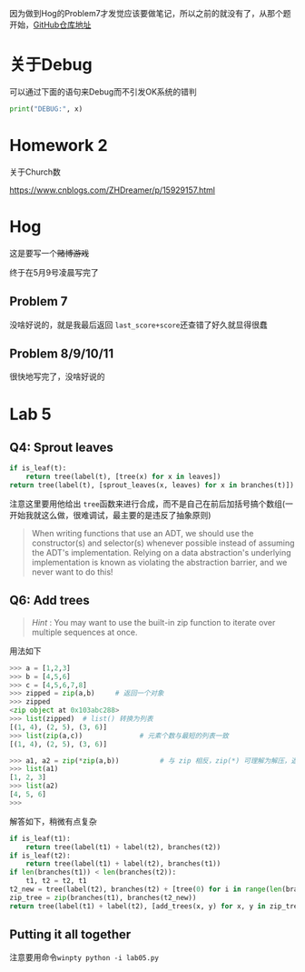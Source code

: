 因为做到Hog的Problem7才发觉应该要做笔记，所以之前的就没有了，从那个题开始，[GitHub仓库地址](https://github.com/520Enterprise/UCB-CS61A-20su)

# 关于Debug

可以通过下面的语句来Debug而不引发OK系统的错判

```python
print("DEBUG:", x) 
```

# Homework 2

关于Church数

https://www.cnblogs.com/ZHDreamer/p/15929157.html

# Hog

这是要写一个~~赌博游戏~~

终于在5月9号凌晨写完了

## Problem 7

没啥好说的，就是我最后返回 `last_score+score`还查错了好久就显得很蠢

## Problem 8/9/10/11

很快地写完了，没啥好说的

# Lab 5

## Q4: Sprout leaves

```python
if is_leaf(t):
    return tree(label(t), [tree(x) for x in leaves])
return tree(label(t), [sprout_leaves(x, leaves) for x in branches(t)])
```

注意这里要用他给出 `tree`函数来进行合成，而不是自己在前后加括号搞个数组(一开始我就这么做，很难调试，最主要的是违反了抽象原则)

> When writing functions that use an ADT, we should use the constructor(s) and selector(s) whenever possible instead of assuming the ADT's implementation. Relying on a data abstraction's underlying implementation is known as violating the abstraction barrier, and we never want to do this!

## Q6: Add trees

> *Hint* : You may want to use the built-in zip function to iterate over multiple sequences at once.

用法如下

```python
>>> a = [1,2,3]
>>> b = [4,5,6]
>>> c = [4,5,6,7,8]
>>> zipped = zip(a,b)     # 返回一个对象
>>> zipped
<zip object at 0x103abc288>
>>> list(zipped)  # list() 转换为列表
[(1, 4), (2, 5), (3, 6)]
>>> list(zip(a,c))              # 元素个数与最短的列表一致
[(1, 4), (2, 5), (3, 6)]

>>> a1, a2 = zip(*zip(a,b))          # 与 zip 相反，zip(*) 可理解为解压，返回二维矩阵式
>>> list(a1)
[1, 2, 3]
>>> list(a2)
[4, 5, 6]
>>>
```
解答如下，稍微有点复杂
```python
if is_leaf(t1):
    return tree(label(t1) + label(t2), branches(t2))
if is_leaf(t2):
    return tree(label(t1) + label(t2), branches(t1))
if len(branches(t1)) < len(branches(t2)):
    t1, t2 = t2, t1
t2_new = tree(label(t2), branches(t2) + [tree(0) for i in range(len(branches(t1)) - len(branches(t2)))])
zip_tree = zip(branches(t1), branches(t2_new))
return tree(label(t1) + label(t2), [add_trees(x, y) for x, y in zip_tree])
```

## Putting it all together
注意要用命令`winpty python -i lab05.py`